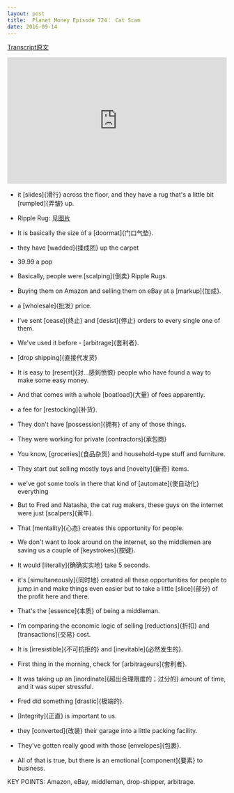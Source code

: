 ```yaml
---
layout: post
title:  Planet Money Episode 724： Cat Scam
date: 2016-09-14
---
```


[Transcript原文](http://www.npr.org/templates/transcript/transcript.php?storyId=493810206)

<iframe src="https://www.npr.org/player/embed/493810206/493966577" width="100%" height="290" frameborder="0" scrolling="no" title="NPR embedded audio player"></iframe>


- it [slides]{滑行} across the floor, and they have a rug that's a little bit [rumpled]{弄皱} up. 

 - Ripple Rug: 见[图片](http://i1.wp.com/consciouscat.net/wp-content/uploads/2016/03/SafetyFeatures_Diagram-e1457042145439.png?resize=500%2C333) 
- It is basically the size of a [doormat]{门口气垫}.

- they have [wadded]{揉成团} up the carpet

- 39.99 a pop

- Basically, people were [scalping]{倒卖} Ripple Rugs. 

- Buying them on Amazon and selling them on eBay at a [markup]{加成}.
 
- a [wholesale]{批发} price.

- I’ve sent [cease]{终止} and [desist]{停止} orders to every single one of them.

- We've used it before - [arbitrage]{套利者}. 

- [drop shipping]{直接代发货}

- It is easy to [resent]{对…感到愤恨} people who have found a way to make some easy money. 

- And that comes with a whole [boatload]{大量} of fees apparently. 

- a fee for [restocking]{补货}. 

- They don't have [possession]{拥有} of any of those things. 

- They were working for private [contractors]{承包商}

- You know, [groceries]{食品杂货} and household-type stuff and furniture. 

- They start out selling mostly toys and [novelty]{新奇} items. 

- we've got some tools in there that kind of [automate]{使自动化} everything

- But to Fred and Natasha, the cat rug makers, these guys on the internet were just [scalpers]{黄牛}. 

- That [mentality]{心态} creates this opportunity for people.

- We don't want to look around on the internet, so the middlemen are saving us a couple of [keystrokes]{按键}.

- It would [literally]{确确实实地} take 5 seconds.

- it's [simultaneously]{同时地} created all these opportunities for people to jump in and make things even easier but to take a little [slice]{部分} of the profit here and there.

- That's the [essence]{本质} of being a middleman.

- I’m comparing the economic logic of selling [reductions]{折扣} and [transactions]{交易} cost.

- It is [irresistible]{不可抗拒的} and [inevitable]{必然发生的}.

- First thing in the morning, check for [arbitrageurs]{套利者}. 

- It was taking up an [inordinate]{超出合理限度的；过分的} amount of time, and it was super stressful.

- Fred did something [drastic]{极端的}. 

- [Integrity]{正直} is important to us.

- they [converted]{改装} their garage into a little packing facility. 

- They've gotten really good with those [envelopes]{包裹}.

- All of that is true, but there is an emotional [component]{要素} to business. 


KEY POINTS: Amazon, eBay, middleman, drop-shipper, arbitrage.
